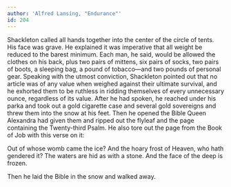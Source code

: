 ```yaml
---
author: 'Alfred Lansing, "Endurance"'
id: 204
---
```


Shackleton called all hands together into the center of the circle of tents. His face was grave. He explained it was imperative that all weight be reduced to the barest minimum. Each man, he said, would be allowed the clothes on his back, plus two pairs of mittens, six pairs of socks, two pairs of boots, a sleeping bag, a pound of tobacco—and two pounds of personal gear. Speaking with the utmost conviction, Shackleton pointed out that no article was of any value when weighed against their ultimate survival, and he exhorted them to be ruthless in ridding themselves of every unnecessary ounce, regardless of its value. After he had spoken, he reached under his parka and took out a gold cigarette case and several gold sovereigns and threw them into the snow at his feet. Then he opened the Bible Queen Alexandra had given them and ripped out the flyleaf and the page containing the Twenty-third Psalm. He also tore out the page from the Book of Job with this verse on it:

Out of whose womb came the ice?
And the hoary frost of Heaven, who hath gendered it?
The waters are hid as with a stone.
And the face of the deep is frozen.

Then he laid the Bible in the snow and walked away.